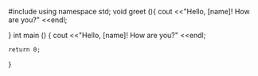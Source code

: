 #include <iostream>
using namespace std;
void greet (){
cout <<"Hello, [name]! How are you?" <<endl;

}
int main () {
    cout <<"Hello, [name]! How are you?" <<endl;

    return 0;
}
